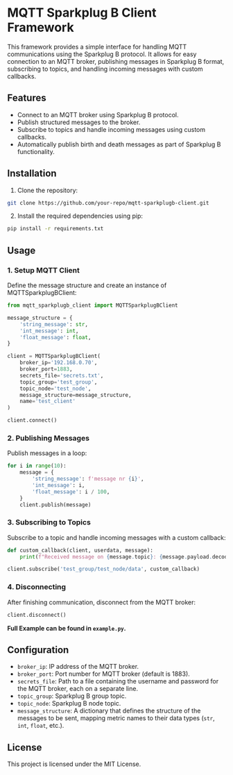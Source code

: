 # MQTT Sparkplug B Client Framework

This framework provides a simple interface for handling MQTT communications using the Sparkplug B protocol. It allows for easy connection to an MQTT broker, publishing messages in Sparkplug B format, subscribing to topics, and handling incoming messages with custom callbacks.

## Features
- Connect to an MQTT broker using Sparkplug B protocol.
- Publish structured messages to the broker.
- Subscribe to topics and handle incoming messages using custom callbacks.
- Automatically publish birth and death messages as part of Sparkplug B functionality.

## Installation

1. Clone the repository:

```bash
git clone https://github.com/your-repo/mqtt-sparkplugb-client.git
```

2. Install the required dependencies using pip:

```bash
pip install -r requirements.txt
```

## Usage

### 1. Setup MQTT Client

Define the message structure and create an instance of MQTTSparkplugBClient:

```python
from mqtt_sparkplugb_client import MQTTSparkplugBClient

message_structure = {
    'string_message': str,
    'int_message': int,
    'float_message': float,
}

client = MQTTSparkplugBClient(
    broker_ip='192.168.0.70',
    broker_port=1883,
    secrets_file='secrets.txt',
    topic_group='test_group',
    topic_node='test_node',
    message_structure=message_structure,
    name='test_client'
)

client.connect()
```

### 2. Publishing Messages

Publish messages in a loop:

```python
for i in range(10):
    message = {
        'string_message': f'message nr {i}',
        'int_message': i,
        'float_message': i / 100,
    }
    client.publish(message)
```

### 3. Subscribing to Topics

Subscribe to a topic and handle incoming messages with a custom callback:

```python
def custom_callback(client, userdata, message):
    print(f"Received message on {message.topic}: {message.payload.decode()}")

client.subscribe('test_group/test_node/data', custom_callback)
```

### 4. Disconnecting

After finishing communication, disconnect from the MQTT broker:

```python
client.disconnect()
```

**Full Example can be found in `example.py`.**

## Configuration
- `broker_ip`: IP address of the MQTT broker.
- `broker_port`: Port number for MQTT broker (default is 1883).
- `secrets_file`: Path to a file containing the username and password for the MQTT broker, each on a separate line.
- `topic_group`: Sparkplug B group topic.
- `topic_node`: Sparkplug B node topic.
- `message_structure`: A dictionary that defines the structure of the messages to be sent, mapping metric names to their data types (`str`, `int`, `float`, etc.).

## License

This project is licensed under the MIT License.
